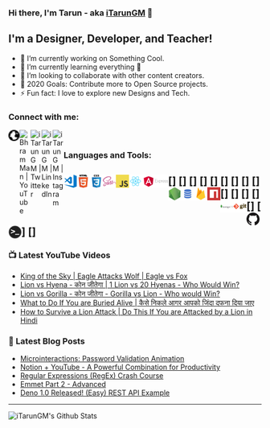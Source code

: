 ### Hi there, I'm Tarun - aka [iTarunGM][website] 👋

## I'm a Designer, Developer, and Teacher!
- 🔭 I’m currently working on Something Cool.
- 🌱 I’m currently learning everything 🤣
- 👯 I’m looking to collaborate with other content creators.
- 🥅 2020 Goals: Contribute more to Open Source projects.
- ⚡ Fun fact: I love to explore new Designs and Tech.

### Connect with me:

[<img align="left" alt="itarunGM" width="22px" src="https://raw.githubusercontent.com/iconic/open-iconic/master/svg/globe.svg" />][website]
[<img align="left" alt="Bhram Man | YouTube" width="22px" src="https://cdn.jsdelivr.net/npm/simple-icons@v3/icons/youtube.svg" />][youtube]
[<img align="left" alt="iTarunGM | Twitter" width="22px" src="https://cdn.jsdelivr.net/npm/simple-icons@v3/icons/twitter.svg" />][twitter]
[<img align="left" alt="iTarunGM | LinkedIn" width="22px" src="https://cdn.jsdelivr.net/npm/simple-icons@v3/icons/linkedin.svg" />][linkedin]
[<img align="left" alt="iTarunGM | Instagram" width="22px" src="https://cdn.jsdelivr.net/npm/simple-icons@v3/icons/instagram.svg" />][instagram]

<br />

### Languages and Tools:

[<img align="left" alt="Visual Studio Code" width="26px" src="https://raw.githubusercontent.com/github/explore/80688e429a7d4ef2fca1e82350fe8e3517d3494d/topics/visual-studio-code/visual-studio-code.png" />]
[<img align="left" alt="HTML5" width="26px" src="https://raw.githubusercontent.com/github/explore/80688e429a7d4ef2fca1e82350fe8e3517d3494d/topics/html/html.png" />]
[<img align="left" alt="CSS3" width="26px" src="https://raw.githubusercontent.com/github/explore/80688e429a7d4ef2fca1e82350fe8e3517d3494d/topics/css/css.png" />]
[<img align="left" alt="Sass" width="26px" src="https://raw.githubusercontent.com/github/explore/80688e429a7d4ef2fca1e82350fe8e3517d3494d/topics/sass/sass.png" />]
[<img align="left" alt="JavaScript" width="26px" src="https://raw.githubusercontent.com/github/explore/80688e429a7d4ef2fca1e82350fe8e3517d3494d/topics/javascript/javascript.png" />]
[<img align="left" alt="React" width="26px" src="https://raw.githubusercontent.com/github/explore/80688e429a7d4ef2fca1e82350fe8e3517d3494d/topics/react/react.png" />]
[<img align="left" alt="Angular" width="26px" src="https://raw.githubusercontent.com/github/explore/80688e429a7d4ef2fca1e82350fe8e3517d3494d/topics/angular/angular.png" />]
[<img align="left" alt="Express" width="26px" src="https://raw.githubusercontent.com/github/explore/80688e429a7d4ef2fca1e82350fe8e3517d3494d/topics/express/express.png" />]
[<img align="left" alt="Node.js" width="26px" src="https://raw.githubusercontent.com/github/explore/80688e429a7d4ef2fca1e82350fe8e3517d3494d/topics/nodejs/nodejs.png" />]
[<img align="left" alt="SQL" width="26px" src="https://raw.githubusercontent.com/github/explore/80688e429a7d4ef2fca1e82350fe8e3517d3494d/topics/sql/sql.png" />]
[<img align="left" alt="Firebase" width="26px" src="https://raw.githubusercontent.com/github/explore/80688e429a7d4ef2fca1e82350fe8e3517d3494d/topics/firebase/firebase.png" />]
[<img align="left" alt="NPM" width="26px" src="https://raw.githubusercontent.com/github/explore/80688e429a7d4ef2fca1e82350fe8e3517d3494d/topics/npm/npm.png" />]
[<img align="left" alt="MongoDB" width="26px" src="https://raw.githubusercontent.com/github/explore/80688e429a7d4ef2fca1e82350fe8e3517d3494d/topics/mongodb/mongodb.png" />]
[<img align="left" alt="Git" width="26px" src="https://raw.githubusercontent.com/github/explore/80688e429a7d4ef2fca1e82350fe8e3517d3494d/topics/git/git.png" />]
[<img align="left" alt="GitHub" width="26px" src="https://raw.githubusercontent.com/github/explore/78df643247d429f6cc873026c0622819ad797942/topics/github/github.png" />]
[<img align="left" alt="HTML5" width="26px" src="https://raw.githubusercontent.com/github/explore/80688e429a7d4ef2fca1e82350fe8e3517d3494d/topics/terminal/terminal.png" />]
<br />
---

### 📺 Latest YouTube Videos
<!-- YOUTUBE:START -->
- [King of the Sky | Eagle Attacks Wolf | Eagle vs Fox](https://www.youtube.com/watch?v=3fa_gBkVayo)
- [Lion vs Hyena - कोन जीतेगा | 1 Lion vs 20 Hyenas - Who Would Win?](https://www.youtube.com/watch?v=0pEholedyAg)
- [Lion vs Gorilla - कोन जीतेगा - Gorilla vs Lion - Who would Win?](https://www.youtube.com/watch?v=di1fuHOF27Q)
- [What to Do If You are Buried Alive | कैसे निकले आगर आपको जिंदा दफना दिया जाए](https://www.youtube.com/watch?v=3X9hKkQChwU)
- [How to Survive a Lion Attack | Do This If You are Attacked by a Lion in Hindi](https://www.youtube.com/watch?v=hMUc0Ct4Fps)
<!-- YOUTUBE:END -->

### 📕 Latest Blog Posts
<!-- BLOG-POST-LIST:START -->
- [Microinteractions: Password Validation Animation](https://dev.to/codestackr/microinteractions-password-validation-animation-5629)
- [Notion + YouTube - A Powerful Combination for Productivity](https://dev.to/codestackr/notion-youtube-a-powerful-combination-for-productivity-1def)
- [Regular Expressions (RegEx) Crash Course](https://dev.to/codestackr/regular-expressions-regex-crash-course-248n)
- [Emmet Part 2 - Advanced](https://dev.to/codestackr/emmet-part-2-advanced-4c65)
- [Deno 1.0 Released! (Easy) REST API Example](https://dev.to/codestackr/deno-1-0-released-easy-rest-api-example-2fbl)
<!-- BLOG-POST-LIST:END -->

---

<img align="left" alt="iTarunGM's Github Stats" src="https://github-readme-stats.vercel.app/api?username=itarungm&show_icons=true&hide_border=true" />

[website]: https://itarungm.blogspot.com/
[twitter]: https://twitter.com/iTarunGM
[youtube]: https://youtube.com/BhramMan
[instagram]: https://instagram.com/iTarunGM
[linkedin]: https://linkedin.com/in/iTarunGM
